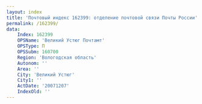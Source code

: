 ```yaml
---
layout: index
title: 'Почтовый индекс 162399: отделение почтовой связи Почты России'
permalink: /162399/
data:
    Index: 162399
    OPSName: 'Великий Устюг Почтамт'
    OPSType: П
    OPSSubm: 160700
    Region: 'Вологодская область'
    Autonom: ''
    Area: ''
    City: 'Великий Устюг'
    City1: ''
    ActDate: '20071207'
    IndexOld: ''
---
```

